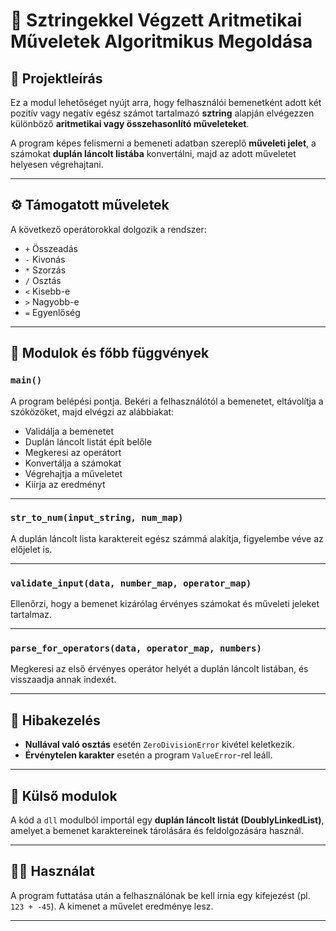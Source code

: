 # 📘 Sztringekkel Végzett Aritmetikai Műveletek Algoritmikus Megoldása

## 🧾 Projektleírás

Ez a modul lehetőséget nyújt arra, hogy felhasználói bemenetként adott két pozitív vagy negatív egész számot tartalmazó **sztring** alapján elvégezzen különböző **aritmetikai vagy összehasonlító műveleteket**.

A program képes felismerni a bemeneti adatban szereplő **műveleti jelet**, a számokat **duplán láncolt listába** konvertálni, majd az adott műveletet helyesen végrehajtani.

---

## ⚙️ Támogatott műveletek

A következő operátorokkal dolgozik a rendszer:

- `+` Összeadás  
- `-` Kivonás  
- `*` Szorzás  
- `/` Osztás  
- `<` Kisebb-e  
- `>` Nagyobb-e  
- `=` Egyenlőség

---

## 🧠 Modulok és főbb függvények

### `main()`
A program belépési pontja. Bekéri a felhasználótól a bemenetet, eltávolítja a szóközöket, majd elvégzi az alábbiakat:
- Validálja a bemenetet
- Duplán láncolt listát épít belőle
- Megkeresi az operátort
- Konvertálja a számokat
- Végrehajtja a műveletet
- Kiírja az eredményt

---

### `str_to_num(input_string, num_map)`
A duplán láncolt lista karaktereit egész számmá alakítja, figyelembe véve az előjelet is.

---

### `validate_input(data, number_map, operator_map)`
Ellenőrzi, hogy a bemenet kizárólag érvényes számokat és műveleti jeleket tartalmaz.

---

### `parse_for_operators(data, operator_map, numbers)`
Megkeresi az első érvényes operátor helyét a duplán láncolt listában, és visszaadja annak indexét.

---

## 🧪 Hibakezelés

- **Nullával való osztás** esetén `ZeroDivisionError` kivétel keletkezik.
- **Érvénytelen karakter** esetén a program `ValueError`-rel leáll.

---

## 🧱 Külső modulok

A kód a `dll` modulból importál egy **duplán láncolt listát (DoublyLinkedList)**, amelyet a bemenet karaktereinek tárolására és feldolgozására használ.

---

## 🧑‍💻 Használat

A program futtatása után a felhasználónak be kell írnia egy kifejezést (pl. `123 + -45`). A kimenet a művelet eredménye lesz.

---
